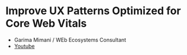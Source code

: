 # Improve UX Patterns Optimized for Core Web Vitals
- Garima Mimani / WEb Ecosystems Consultant
- [Youtube](https://youtu.be/EUxrBG_98hQ)

